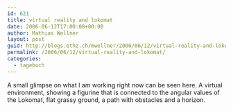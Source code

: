 ```yaml
---
id: 621
title: virtual reality and lokomat
date: 2006-06-12T17:00:08+00:00
author: Mathias Wellner
layout: post
guid: http://blogs.ethz.ch/mwellner/2006/06/12/virtual-reality-and-lokomat/
permalink: /2006/06/12/virtual-reality-and-lokomat/
categories:
  - tagebuch
---
```

A small glimpse on what I am working right now can be seen here. A virtual environment, showing a figurine that is connected to the angular values of the Lokomat, flat grassy ground, a path with obstacles and a horizon.